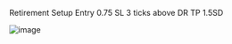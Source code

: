 Retirement Setup	Entry 0.75
	SL 3 ticks above DR
	TP 1.5SD
	
![image](https://github.com/user-attachments/assets/74254f3e-6e2e-4d88-a49f-ada246348591)
